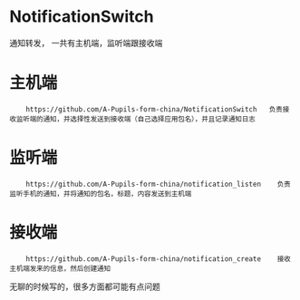 # NotificationSwitch

通知转发， 一共有主机端，监听端跟接收端
# 主机端
        https://github.com/A-Pupils-form-china/NotificationSwitch   负责接收监听端的通知，并选择性发送到接收端（自己选择应用包名），并且记录通知日志
# 监听端
        https://github.com/A-Pupils-form-china/notification_listen    负责监听手机的通知，并将通知的包名，标题，内容发送到主机端
# 接收端
        https://github.com/A-Pupils-form-china/notification_create    接收主机端发来的信息，然后创建通知
        
        
        
无聊的时候写的，很多方面都可能有点问题 
